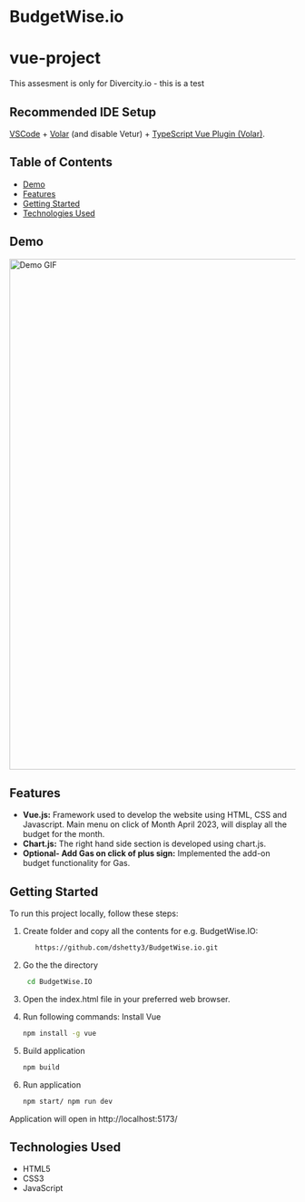# BudgetWise.io

# vue-project
This assesment is only for Divercity.io - this is a test


## Recommended IDE Setup

[VSCode](https://code.visualstudio.com/) + [Volar](https://marketplace.visualstudio.com/items?itemName=Vue.volar) (and disable Vetur) + [TypeScript Vue Plugin (Volar)](https://marketplace.visualstudio.com/items?itemName=Vue.vscode-typescript-vue-plugin).

## Table of Contents
- [Demo](#demo)
- [Features](#features)
- [Getting Started](#getting-started)
- [Technologies Used](#technologies-used)


## Demo
<img src="./BudgetWise-Web.gif" alt="Demo GIF" width="900"/>

## Features
- **Vue.js:** Framework used to develop the website using HTML, CSS and Javascript. Main menu on click of Month April 2023, will display all the budget for the month.
- **Chart.js:** The right hand side section is developed using chart.js.
- **Optional- Add Gas on click of plus sign:** Implemented the add-on budget functionality for Gas.

## Getting Started
To run this project locally, follow these steps:


1. Create folder and copy all the contents for e.g. BudgetWise.IO:
   ```bash
      https://github.com/dshetty3/BudgetWise.io.git
   
2. Go the the directory
   ```bash
    cd BudgetWise.IO

3. Open the index.html file in your preferred web browser.

4. Run following commands:
   Install Vue
   ```bash
   npm install -g vue
   
5. Build application
   ```bash
   npm build

6.  Run application
    ```bash 
    npm start/ npm run dev

 Application will open in http://localhost:5173/   

## Technologies Used

- HTML5
- CSS3
- JavaScript



